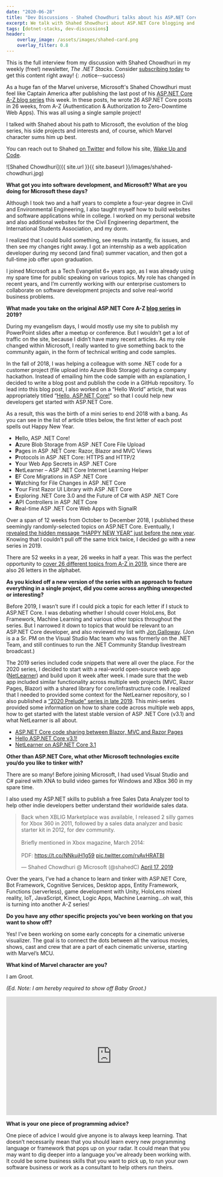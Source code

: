 ```yaml
---
date: "2020-06-28"
title: "Dev Discussions - Shahed Chowdhuri talks about his ASP.NET Core A-Z blog series"
excerpt: We talk with Shahed Showdhuri about ASP.NET Core blogging and more!
tags: [dotnet-stacks, dev-discussions]
header:
    overlay_image: /assets/images/shahed-card.png
    overlay_filter: 0.8
---
```


This is the full interview from my discussion with Shahed Chowdhuri in my weekly (free!) newsletter, *The .NET Stacks*. Consider [subscribing today](https://dotnetstacks.com/register) to get this content right away!
{: .notice--success}

As a huge fan of the Marvel universe, Microsoft's Shahed Chowdhuri must feel like Captain America after publishing the last post of his [ASP.NET Core A-Z blog series](https://wakeupandcode.com/aspnetcore/#aspnetcore2020) this week. In these posts, he wrote 26 ASP.NET Core posts in 26 weeks, from A-Z (Authentication & Authorization to Zero-Downtime Web Apps). This was all using a single sample project!

I talked with Shahed about his path to Microsoft, the evolution of the blog series, his side projects and interests and, of course, which Marvel character sums him up best.

You can reach out to Shahed [on Twitter](https://twitter.com/shahedC) and follow his site, [Wake Up and Code](https://wakeupandcode.com/).

![Shahed Chowdhuri]({{ site.url }}{{ site.baseurl }}/images/shahed-chowdhuri.jpg)

**What got you into software development, and Microsoft? What are you doing for Microsoft these days?**

Although I took two and a half years to complete a four-year degree in Civil and Environmental Engineering, I also taught myself how to build websites and software applications while in college. I worked on my personal website and also additional websites for the Civil Engineering department, the International Students Association, and my dorm.

I realized that I could build something, see results instantly, fix issues, and then see my changes right away. I got an internship as a web application developer during my second (and final) summer vacation, and then got a full-time job offer upon graduation.

I joined Microsoft as a Tech Evangelist 6+ years ago, as I was already using my spare time for public speaking on various topics. My role has changed in recent years, and I’m currently working with our enterprise customers to collaborate on software development projects and solve real-world business problems.

**What made you take on the original ASP.NET Core A-Z [blog series](https://wakeupandcode.com/aspnetcore/#aspnetcore2019) in 2019?**

During my evangelism days, I would mostly use my site to publish my PowerPoint slides after a meetup or conference. But I wouldn’t get a lot of traffic on the site, because I didn’t have many recent articles. As my role changed within Microsoft, I really wanted to give something back to the community again, in the form of technical writing and code samples.

In the fall of 2018, I was helping a colleague with some .NET code for a customer project (file upload into Azure Blob Storage) during a company hackathon. Instead of emailing him the code sample with an explanation, I decided to write a blog post and publish the code in a GitHub repository. To lead into this blog post, I also worked on a “Hello World” article, that was appropriately titled “[Hello, ASP.NET Core!](https://wakeupandcode.com/hello-asp-net-core/)” so that I could help new developers get started with ASP.NET Core.

As a result, this was the birth of a mini series to end 2018 with a bang. As you can see in the list of article titles below, the first letter of each post spells out Happy New Year.

- **H**ello, ASP .NET Core!
- **A**zure Blob Storage from ASP .NET Core File Upload
- **P**ages in ASP .NET Core: Razor, Blazor and MVC Views
- **P**rotocols in ASP .NET Core: HTTPS and HTTP/2
- **Y**our Web App Secrets in ASP .NET Core
- **N**etLearner – ASP .NET Core Internet Learning Helper
- **E**F Core Migrations in ASP .NET Core
- **W**atching for File Changes in ASP .NET Core
- **Y**our First Razor UI Library with ASP .NET Core
- **E**xploring .NET Core 3.0 and the Future of C# with ASP .NET Core
- **A**PI Controllers in ASP .NET Core
- **R**eal-time ASP .NET Core Web Apps with SignalR

Over a span of 12 weeks from October to December 2018, I published these seemingly randomly-selected topics on ASP.NET Core. Eventually, I [revealed the hidden message “HAPPY NEW YEAR” just before the new year](https://wakeupandcode.com/aspnetcore/#aspnetcore2018). Knowing that I couldn’t pull off the same trick twice, I decided go with a new series in 2019.

There are 52 weeks in a year, 26 weeks in half a year. This was the perfect opportunity to [cover 26 different topics from A-Z in 2019](https://wakeupandcode.com/aspnetcore/#aspnetcore2019), since there are also 26 letters in the alphabet.

**As you kicked off a new version of the series with an approach to feature everything in a single project, did you come across anything unexpected or interesting?**

Before 2019, I wasn’t sure if I could pick a topic for each letter if I stuck to ASP.NET Core. I was debating whether I should cover HoloLens, Bot Framework, Machine Learning and various other topics throughout the series. But I narrowed it down to topics that would be relevant to an ASP.NET Core developer, and also reviewed my list with [Jon Galloway](https://twitter.com/jongalloway?lang=en). (Jon is a a Sr. PM on the Visual Studio Mac team who was formerly on the .NET Team, and still continues to run the .NET Community Standup livestream broadcast.)

The 2019 series included code snippets that were all over the place. For the 2020 series, I decided to start with a real-world open-source web app ([NetLearner](https://github.com/shahedc/NetLearnerApp)) and build upon it week after week. I made sure that the web app included similar functionality across multiple web projects (MVC, Razor Pages, Blazor) with a shared library for core/infrastructure code. I realized that I needed to provided some context for the NetLearner repository, so I also published a [“2020 Prelude” series in late 2019](https://wakeupandcode.com/aspnetcore/#aspnetcore2020prelude). This mini-series provided some information on how to share code across multiple web apps, how to get started with the latest stable version of ASP .NET Core (v3.1) and what NetLearner is all about.

- [ASP.NET Core code sharing between Blazor, MVC and Razor Pages](https://wakeupandcode.com/asp-net-core-code-sharing-between-blazor-mvc-and-razor-pages/)
- [Hello ASP.NET Core v3.1!](https://wakeupandcode.com/hello-asp-net-core-v3-1/)
- [NetLearner on ASP.NET Core 3.1](https://wakeupandcode.com/netlearner-on-asp-net-core-3-1/)

**Other than ASP.NET Core, what other Microsoft technologies excite you/do you like to tinker with?**

There are so many! Before joining Microsoft, I had used Visual Studio and C# paired with XNA to build video games for Windows and XBox 360 in my spare time.

I also used my ASP.NET skills to publish a free Sales Data Analyzer tool to help other indie developers better understand their worldwide sales data.

<blockquote class="twitter-tweet"><p lang="en" dir="ltr">Back when XBLIG Marketplace was available, I released 2 silly games for Xbox 360 in 2011, followed by a sales data analyzer and basic starter kit in 2012, for dev community. <br><br>Briefly mentioned in Xbox magazine, March 2014: <br><br>PDF: <a href="https://t.co/NNkujH1g59">https://t.co/NNkujH1g59</a> <a href="https://t.co/rvAvHRATBI">pic.twitter.com/rvAvHRATBI</a></p>&mdash; Shahed Chowdhuri @ Microsoft (@shahedC) <a href="https://twitter.com/shahedC/status/1118407088282177536?ref_src=twsrc%5Etfw">April 17, 2019</a></blockquote> <script async src="https://platform.twitter.com/widgets.js" charset="utf-8"></script>

Over the years, I’ve had a chance to learn and tinker with ASP.NET Core, Bot Framework, Cognitive Services, Desktop apps, Entity Framework, Functions (serverless), game development with Unity, HoloLens mixed reality, IoT, JavaScript, Kinect, Logic Apps, Machine Learning…oh wait, this is turning into another A-Z series!

**Do you have any *other* specific projects you've been working on that you want to show off?**

Yes! I’ve been working on some early concepts for a cinematic universe visualizer. The goal is to connect the dots between all the various movies, shows, cast and crew that are a part of each cinematic universe, starting with Marvel’s MCU.

**What kind of Marvel character are you?**

I am Groot.

*(Ed. Note: I am hereby required to show off Baby Groot.)*

<iframe width="560" height="315" src="https://www.youtube.com/embed/Hrimfgjf4k8" frameborder="0" allow="accelerometer; autoplay; encrypted-media; gyroscope; picture-in-picture" allowfullscreen></iframe>

<br />

**What is your one piece of programming advice?**

One piece of advice I would give anyone is to always keep learning. That doesn’t necessarily mean that you should learn every new programming language or framework that pops up on your radar. It could mean that you may want to dig deeper into a language you’ve already been working with. It could be some business skills that you want to pick up, to run your own software business or work as a consultant to help others run theirs.
